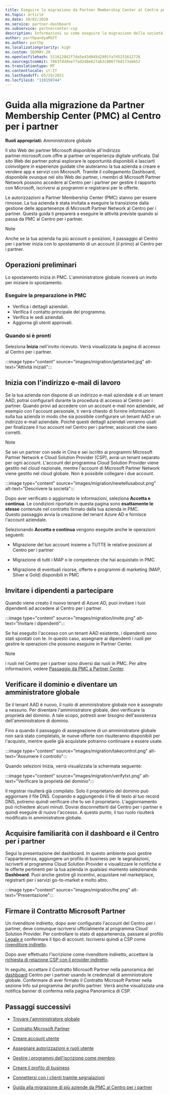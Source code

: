 ```yaml
---
title: Eseguire la migrazione da Partner Membership Center al Centro per i partner
ms.topic: article
ms.date: 10/02/2020
ms.service: partner-dashboard
ms.subservice: partnercenter-csp
description: Informazioni su come eseguire la migrazione della società da Partner Membership Center (PMC) al Centro per i partner, inclusa la procedura da seguire.
author: parthpandyaMSFT
ms.author: parthp
ms.localizationpriority: high
ms.custom: SEOMAY.20
ms.openlocfilehash: 511612042f7da5e43d045d2991fa7d5251612726
ms.sourcegitcommit: 7063fdddee77ad2d8e627ab3c806f76d173ab652
ms.translationtype: MT
ms.contentlocale: it-IT
ms.lasthandoff: 05/19/2021
ms.locfileid: "110150744"
---
```

# <a name="guide-to-migrating-from-pmc-to-partner-center"></a>Guida alla migrazione da Partner Membership Center (PMC) al Centro per i partner

**Ruoli appropriati:** Amministratore globale

Il sito Web dei partner Microsoft disponibile all'indirizzo partner.microsoft.com offre ai partner un'esperienza digitale unificata. Dal sito Web dei partner potrai esplorare le opportunità disponibili e lasciarti coinvolgere in esperienze guidate che aiuteranno la tua azienda a creare e vendere app e servizi con Microsoft. Tramite il collegamento Dashboard, disponibile ovunque nel sito Web dei partner, i membri di Microsoft Partner Network possono accedere al Centro per i partner per gestire il rapporto con Microsoft, iscriversi ai programmi e registrarsi per le offerte.

Le autorizzazioni a Partner Membership Center (PMC) stanno per essere rimosse. La tua azienda è stata invitata a eseguire la transizione dalla gestione delle appartenenze di Microsoft Partner Network al Centro per i partner. Questa guida ti preparerà a eseguire le attività previste quando si passa da PMC al Centro per i partner.

>[!NOTE]
>Anche se la tua azienda ha più account o posizioni, il passaggio al Centro per i partner inizia con lo spostamento di un account (il primo) al Centro per i partner.

## <a name="get-started"></a>Operazioni preliminari

Lo spostamento inizia in PMC. L'amministratore globale riceverà un invito per iniziare lo spostamento.

### <a name="prepare-in-pmc"></a>Eseguire la preparazione in PMC

- Verifica i dettagli aziendali.
- Verifica il contatto principale del programma.
- Verifica le sedi aziendali.
- Aggiorna gli utenti approvati.

### <a name="when-youre-ready"></a>Quando si è pronti

Seleziona **Inizia** nell'invito ricevuto. Verrà visualizzata la pagina di accesso al Centro per i partner.

:::image type="content" source="images/migration/getstarted.jpg" alt-text="Attività iniziali":::

## <a name="start-with-your-work-email"></a>Inizia con l'indirizzo e-mail di lavoro

Se la tua azienda non dispone di un indirizzo e-mail aziendale e di un tenant AAD, potrai configurarli durante la procedura di accesso al Centro per i partner. Quando provi ad accedere con un account e-mail non aziendale, ad esempio con l'account personale, ti verrà chiesto di fornire informazioni sulla tua azienda in modo che sia possibile configurare un tenant AAD e un indirizzo e-mail aziendale. Poiché questi dettagli aziendali verranno usati per finalizzare il tuo account nel Centro per i partner, assicurati che siano corretti.

>[!NOTE]
>Se sei un partner con sede in Cina e sei iscritto ai programmi Microsoft Partner Network e Cloud Solution Provider (CSP), avrai un tenant separato per ogni account. L'account del programma Cloud Solution Provider viene gestito nel cloud nazionale, mentre l'account di Microsoft Partner Network viene gestito nel cloud globale. Non è possibile collegare i due account.

:::image type="content" source="images/migration/newtellusabout.png" alt-text="Descrivere la società":::

Dopo aver verificato o aggiornato le informazioni, seleziona **Accetta e continua**.
Le condizioni riportate in questa pagina sono **esattamente le stesse** contenute nel contratto firmato dalla tua azienda in PMC.  
Questo passaggio avvia la creazione del tenant Azure AD e fornisce l'account aziendale.

Selezionando **Accetta e continua** vengono eseguite anche le operazioni seguenti:

- Migrazione del tuo account insieme a TUTTE le relative posizioni al Centro per i partner

- Migrazione di tutti i MAP o le competenze che hai acquistato in PMC

- Migrazione di eventuali risorse, offerte e programmi di marketing (MAP, Silver e Gold) disponibili in PMC

## <a name="invite-employees-to-join-you"></a>Invitare i dipendenti a partecipare

Quando viene creato il nuovo tenant di Azure AD, puoi invitare i tuoi dipendenti ad accedere al Centro per i partner.

:::image type="content" source="images/migration/invite.png" alt-text="Invitare i dipendenti":::

Se hai eseguito l'accesso con un tenant AAD esistente, i dipendenti sono stati spostati con te. In questo caso, assegnare ai dipendenti i ruoli per gestire le operazioni che possono eseguire in Partner Center. 

>[!NOTE] 
>i ruoli nel Centro per i partner sono diversi dai ruoli in PMC. Per altre informazioni, vedere [Passaggio da PMC a Partner Center](move-pmc-pc-map.md).

## <a name="verify-your-domain-and-become-a-global-admin"></a>Verificare il dominio e diventare un amministratore globale  

Se il tenant AAD è nuovo, il ruolo di amministratore globale non è assegnato a nessuno. Per diventare l'amministratore globale, devi verificare la proprietà del dominio. A tale scopo, potresti aver bisogno dell'assistenza dell'amministratore di dominio.

Fino a quando il passaggio di assegnazione di un amministratore globale non sarà stato completato, le nuove offerte non risulteranno disponibili per l'acquisto, mentre quelle già acquistate potranno continuare a essere usate.

:::image type="content" source="images/migration/takecontrol.png" alt-text="Assumere il controllo":::

Quando selezioni Inizia, verrà visualizzata la schermata seguente:

:::image type="content" source="images/migration/verifytxt.png" alt-text="Verificare la proprietà del dominio":::

Il registrar risulterà già compilato. Solo il proprietario del dominio può aggiornare il file DNS. Copiando e aggiungendo il file di testo al tuo record DNS, potremo quindi verificare che tu sei il proprietario. L'aggiornamento può richiedere alcuni minuti. Dovrai disconnetterti dal Centro per i partner e quindi eseguire di nuovo l'accesso. A questo punto, il tuo ruolo risulterà modificato in amministratore globale.

## <a name="get-acquainted-with-your-dashboard-and-partner-center"></a>Acquisire familiarità con il dashboard e il Centro per i partner

Segui la presentazione del dashboard. In questo ambiente puoi gestire l'appartenenza, aggiungere un profilo di business per le segnalazioni, iscriverti al programma Cloud Solution Provider e visualizzare le notifiche e le offerte pertinenti per la tua azienda in qualsiasi momento selezionando **Dashboard**. Puoi anche gestire gli incentivi, acquistare nel marketplace, registrarti per i servizi go-to-market e molto altro.  

:::image type="content" source="images/migration/fre.png" alt-text="Presentazione":::

## <a name="sign-the-microsoft-partner-agreement"></a>Firmare il Contratto Microsoft Partner

Un rivenditore indiretto, dopo aver configurato l'account del Centro per i partner, deve comunque iscriversi ufficialmente al programma Cloud Solution Provider. Per controllare lo stato di appartenenza, passare al profilo [Legale e](https://partner.microsoft.com/pcv/accountsettings/partnerprofile) confermare il tipo di account. Iscriversi quindi a CSP come [rivenditore indiretto](enrolling-in-the-csp-program.md).

 Dopo aver effettuato l'iscrizione come rivenditore indiretto, accettare la [richiesta di relazione CSP con il provider indiretto](indirect-reseller-tasks-in-partner-center.md).

In seguito, accettare il Contratto Microsoft Partner nella panoramica del [dashboard](https://partner.microsoft.com/pvc/dashboard) Centro per i partner usando le credenziali di amministratore globale. Confermare di aver firmato il Contratto Microsoft Partner nella sezione Info sul programma del profilo partner. Verrà anche visualizzata una notifica banner di conferma nella pagina Panoramica di CSP. 

## <a name="next-steps"></a>Passaggi successivi

- [Trovare l'amministratore globale](become-global-admin.md)

- [Contratto Microsoft Partner](microsoft-partner-agreement.md)

- [Creare account utente](create-user-accounts-and-set-permissions.md)

- [Assegnare autorizzazioni e ruoli utente](permissions-overview.md)

- [Gestire i programmi dell'iscrizione come membro](renew-mpn-offers.md)

- [Creare il profilo di business](create-a-marketing-profile.md)

- [Connettersi con i clienti tramite segnalazioni](manage-leads.md)

- [Guida alla migrazione di più aziende da PMC al Centro per i partner](move-multiple-companies.md)
